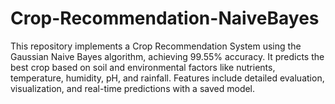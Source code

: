 # Crop-Recommendation-NaiveBayes
This repository implements a Crop Recommendation System using the Gaussian Naive Bayes algorithm, achieving 99.55% accuracy. It predicts the best crop based on soil and environmental factors like nutrients, temperature, humidity, pH, and rainfall. Features include detailed evaluation, visualization, and real-time predictions with a saved model.
